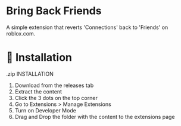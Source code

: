 # Bring Back Friends
A simple extension that reverts 'Connections' back to 'Friends' on roblox.com.

# 💾 Installation

.zip INSTALLATION

1. Download from the releases tab
2. Extract the content
3. Click the 3 dots on the top corner
4. Go to Extensions > Manage Extensions
5. Turn on Developer Mode
6. Drag and Drop the folder with the content to the extensions page
